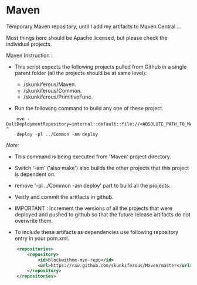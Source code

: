 Maven
=====

Temporary Maven repository, until I add my artifacts to Maven Central ...

Most things here should be Apache licensed, but please check the individual projects.

Maven Instruction :

* This script expects the following projects pulled from Github in a single parent folder (all the projects should be at same level):

	* /skunkiferous/Maven.
	* /skunkiferous/Common.
	* /skunkiferous/PrimitiveFunc.


* Run the following command to build any one of these project.

``` 	
	mvn -DaltDeploymentRepository=internal::default::file://<ABSOLUTE_PATH_TO_MAVEN_PROJECT_FOLDER> ^
	deploy -pl ../Common -am deploy
```

*Note:*  	
 * This command is being executed from 'Maven' project directory.
 * Switch '-am' ('also make') also builds the other projects that this project is dependent on.
 * remove '-pl ../Common -am deploy' part to build all the projects.

* Verify and commit the artifacts in github.

* IMPORTANT : Increment the versions of all the projects that were deployed and pushed to github so that the future release artifacts do not overwrite them.

* To include these artifacts as dependencies use following repository entry in your pom.xml.

```xml
	<repositories>
		<repository>
			<id>blockwithme-mvn-repo</id>
			<url>https://raw.github.com/skunkiferous/Maven/master</url>
		</repository>		
	</repositories>
```
